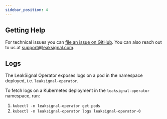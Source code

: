```yaml
---
sidebar_position: 4
---
```


## Getting Help

For technical issues you can [file an issue on GitHub](https://github.com/leaksignal/leaksignal-operator/issues). You can also reach out to us at support@leaksignal.com.

## Logs

The LeakSignal Operator exposes logs on a pod in the namespace deployed, i.e. `leaksignal-operator`.

To fetch logs on a Kubernetes deployment in the `leaksignal-operator` namespace, run:

1. `kubectl -n leaksignal-operator get pods`
2. `kubectl -n leaksignal-operator logs leaksignal-operator-0`
